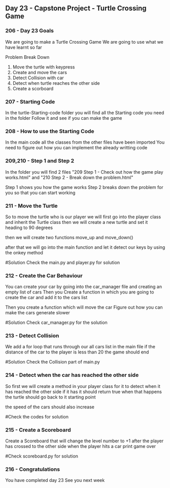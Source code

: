 ## Day 23 - Capstone Project - Turtle Crossing Game

### 206 - Day 23 Goals
We are going to make a Turtle Crossing Game
We are going to use what we have learnt so far

Problem Break Down
1. Move the turtle with keypress
2. Create and move the cars
3. Detect Collision with car
4. Detect when turtle reaches the other side
5. Create a scorboard

### 207 - Starting Code
In the turtle-Starting-code folder you will find all the Starting code you need in the folder
Follow it and see if you can make the game

### 208 - How to use the Starting Code
In the main code all the classes from the other files have been imported
You need to figure out how you can implement the already writting code

### 209,210 - Step 1 and Step 2
In the folder you will find 2 files "209 Step 1 - Check out how the game play works.html"
and "210 Step 2 - Break down the problem.html"

Step 1 shows you how the game works 
Step 2 breaks down the problem for you so that you can start working 

### 211 - Move the Turtle
So to move the turtle who is our player
we will first go into the player class and inherit the Turtle class
then we will create a new turtle and set it heading to 90 degrees

then we will create two functions move_up and move_down()

after that we will go into the main function and let it detect our keys by using the onkey method

#Solution
Check the main.py and player.py for solution

### 212 - Create the Car Behaviour
You can create your car by going into the car_manager file and creating an empty list of cars
Then you Create a function in which you are going to create the car and add it to the cars list

Then you create a function which will move the car 
Figure out how you can make the cars generate slower

#Solution
Check car_manager.py for the solution

### 213 - Detect Collision
We add a for loop that runs through our all cars list in the main file
if the distance of the car to the player is less than 20 the game should end

#Solution
Check the Collision part of main.py

### 214 - Detect when the car has reached the other side
So first we will create a method in your player class for it to detect when it has reached the other side if it has it should return true
when that happens the turtle should go back to it starting point

the speed of the cars should also increase

#Check the codes for solution

### 215 - Create a Scoreboard
Create a Scoreboard that will change the level number to +1 after the player has crossed to the other side
when the player hits a car print game over

#Check scoreboard.py for solution

### 216 - Congratulations
You have completed day 23
See you next week
